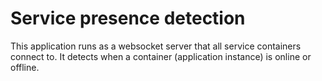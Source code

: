 # Service presence detection

This application runs as a websocket server that all service containers connect to. It detects when a container (application instance) is online or offline.
